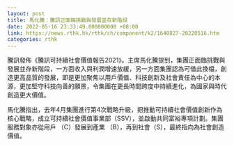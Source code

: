 ```yaml
---
layout: post
title: 馬化騰：騰訊正面臨挑戰與發展並存新階段
date: 2022-05-16 23:33:49.000000000 +08:00
link: https://news.rthk.hk/rthk/ch/component/k2/1648827-20220516.htm
categories: rthk
---
```


騰訊發佈《騰訊可持續社會價值報告2021》。主席馬化騰提到，集團正面臨挑戰與發展並存新階段，一方面收入與利潤增速放緩，另一方面集團認為可借此換檔，創造更高品質的發展，即是更加聚焦以用戶價值、科技創新及社會責任為中心的本源，更加堅守科技向善的願景，令集團在更長時間跨度中持續進化，為國家與時代創造更大價值。

馬化騰指出，去年4月集團進行第4次戰略升級，把推動可持續社會價值創新作為核心戰略，成立可持續社會價值事業部（SSV），並啟動共同富裕專項計劃。集團服務對象亦從用戶 （C）發展到產業 （B），再到社會（S），最終指向為社會創造價值。
